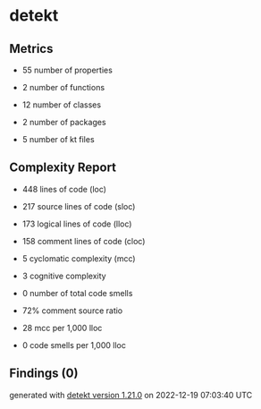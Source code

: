 # detekt

## Metrics

* 55 number of properties

* 2 number of functions

* 12 number of classes

* 2 number of packages

* 5 number of kt files

## Complexity Report

* 448 lines of code (loc)

* 217 source lines of code (sloc)

* 173 logical lines of code (lloc)

* 158 comment lines of code (cloc)

* 5 cyclomatic complexity (mcc)

* 3 cognitive complexity

* 0 number of total code smells

* 72% comment source ratio

* 28 mcc per 1,000 lloc

* 0 code smells per 1,000 lloc

## Findings (0)

generated with [detekt version 1.21.0](https://detekt.dev/) on 2022-12-19 07:03:40 UTC
